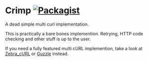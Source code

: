# Crimp [![Packagist](https://img.shields.io/packagist/dt/xpaw/crimp.svg)](https://packagist.org/packages/xpaw/crimp)

A dead simple multi curl implementation.

This is practically a bare bones implemention.
Retrying, HTTP code checking and other stuff is up to the user.

If you need a fully featured multi cURL implemention, take a look at
[Zebra_cURL](https://github.com/stefangabos/Zebra_cURL) or [Guzzle](https://github.com/guzzle/guzzle) instead.

